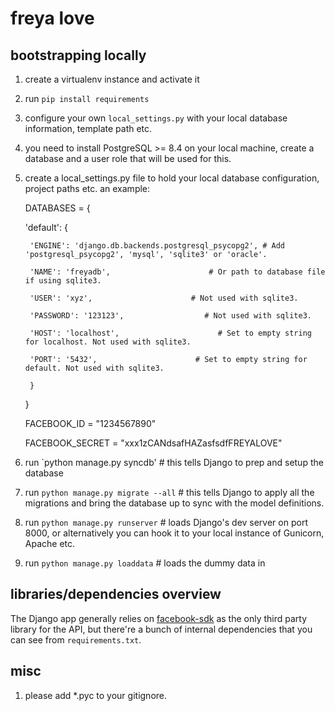 # freya love

## bootstrapping locally

1. create a virtualenv instance and activate it

2. run `pip install requirements`

3. configure your own `local_settings.py` with your local database information, template path etc.

4. you need to install PostgreSQL >= 8.4 on your local machine, create a database and a user role that will be used for this.

5. create a local_settings.py file to hold your local database configuration, project paths etc. an example:

    DATABASES = {

    'default': {

        'ENGINE': 'django.db.backends.postgresql_psycopg2', # Add 'postgresql_psycopg2', 'mysql', 'sqlite3' or 'oracle'.

        'NAME': 'freyadb',                      # Or path to database file if using sqlite3.

        'USER': 'xyz',                      # Not used with sqlite3.

        'PASSWORD': '123123',                  # Not used with sqlite3.

        'HOST': 'localhost',                      # Set to empty string for localhost. Not used with sqlite3.

        'PORT': '5432',                      # Set to empty string for default. Not used with sqlite3.

        }
    }

    FACEBOOK_ID = "1234567890"

    FACEBOOK_SECRET = "xxx1zCANdsafHAZasfsdfFREYALOVE"
    

6. run `python manage.py syncdb' # this tells Django to prep and setup the database

7. run `python manage.py migrate --all` # this tells Django to apply all the migrations and bring the database up to sync with the model definitions.

8. run `python manage.py runserver` # loads Django's dev server on port 8000, or alternatively you can hook it to your local instance of Gunicorn, Apache etc.

9. run `python manage.py loaddata` # loads the dummy data in

## libraries/dependencies overview

The Django app generally relies on [facebook-sdk][1] as the only third party library for the API, but there're a bunch of internal dependencies that you can see from `requirements.txt`.

## misc

1. please add *.pyc to your gitignore.

[1]: https://github.com/pythonforfacebook/facebook-sdk